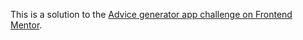 This is a solution to the [Advice generator app challenge on Frontend Mentor](https://www.frontendmentor.io/challenges/advice-generator-app-QdUG-13db). 